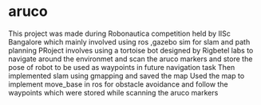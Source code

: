 # aruco
This project was made during Robonautica competition held by IISc Bangalore which mainly involved using ros ,gazebo sim for slam and path planning
PRoject involves using a tortoise bot designed by Rigbetel labs to navigate around the environmet and scan the aruco markers and store the pose of robot to be used as waypoints in future navigation task
Then implemented slam using gmapping and saved the map
Used the map to implement move_base in ros for obstacle avoidance and follow the waypoints which were stored while scanning the aruco markers
